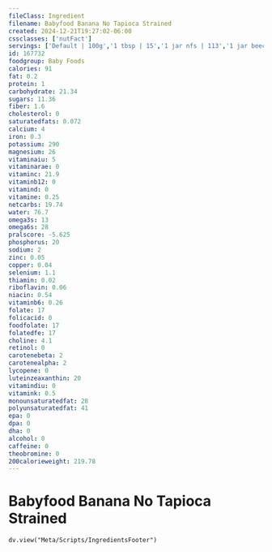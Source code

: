 ```yaml
---
fileClass: Ingredient
filename: Babyfood Banana No Tapioca Strained
created: 2024-12-21T19:27:02-06:00
cssclasses: ['nutFact']
servings: ['Default | 100g','1 tbsp | 15','1 jar nfs | 113','1 jar beech-nut baby's first (2.5 oz) | 71','1 jar beech-nut stage i (4 oz) | 113','1 jar gerber first foods (2.5 oz) | 71','1 jar earth's best (4.5 oz) | 128','1 jar heinz beginner-1 (2.5 oz) | 71']
id: 167732
foodgroup: Baby Foods
calories: 91
fat: 0.2
protein: 1
carbohydrate: 21.34
sugars: 11.36
fiber: 1.6
cholesterol: 0
saturatedfats: 0.072
calcium: 4
iron: 0.3
potassium: 290
magnesium: 26
vitaminaiu: 5
vitaminarae: 0
vitaminc: 21.9
vitaminb12: 0
vitamind: 0
vitamine: 0.25
netcarbs: 19.74
water: 76.7
omega3s: 13
omega6s: 28
pralscore: -5.625
phosphorus: 20
sodium: 2
zinc: 0.05
copper: 0.04
selenium: 1.1
thiamin: 0.02
riboflavin: 0.06
niacin: 0.54
vitaminb6: 0.26
folate: 17
folicacid: 0
foodfolate: 17
folatedfe: 17
choline: 4.1
retinol: 0
carotenebeta: 2
carotenealpha: 2
lycopene: 0
luteinzeaxanthin: 20
vitamindiu: 0
vitamink: 0.5
monounsaturatedfat: 28
polyunsaturatedfat: 41
epa: 0
dpa: 0
dha: 0
alcohol: 0
caffeine: 0
theobromine: 0
200calorieweight: 219.78
---
```


# Babyfood Banana No Tapioca Strained

```dataviewjs
dv.view("Meta/Scripts/IngredientsFooter")
```